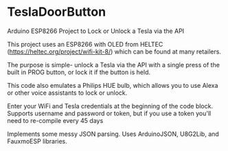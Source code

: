 # TeslaDoorButton
Arduino ESP8266 Project to Lock or Unlock a Tesla via the API

This project uses an ESP8266 with OLED from HELTEC (https://heltec.org/project/wifi-kit-8/) which can be found at many retailers.

The purpose is simple- unlock a Tesla via the API with a single press of the built in PROG button, or lock it if the button is held.

This code also emulates a Philips HUE bulb, which allows you to use Alexa or other voice assistants to lock or unlock.

Enter your WiFi and Tesla credentials at the beginning of the code block. Supports username and password or token, but if you use a
token you'll need to re-compile every 45 days

Implements some messy JSON parsing. Uses ArduinoJSON, U8G2Lib, and FauxmoESP libraries.
